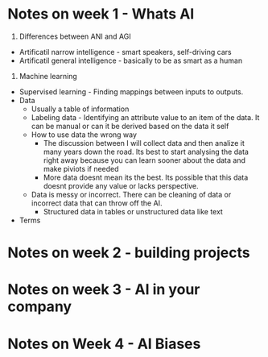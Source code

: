 # Notes on week 1 - Whats AI
1. Differences between ANI and AGI
  - Artificatil narrow intelligence - smart speakers, self-driving cars
  - Artificatil general intelligence - basically to be as smart as a human
1. Machine learning
  - Supervised learning - Finding mappings between inputs to outputs. 
  - Data 
    - Usually a table of information
    - Labeling data - Identifying an attribute value to an item of the data. It can be manual or can it be derived based on the data it self
    - How to use data the wrong way 
      - The discussion between I will collect data and then analize it many years down the road. 
    Its best to start analysing the data right away because you can learn sooner about the data and make piviots if needed
      - More data doesnt mean its the best. Its possible that this data doesnt provide any value or lacks perspective.
    - Data is messy or incorrect. There can be cleaning of data or incorrect data that can throw off the AI.
      - Structured data in tables or unstructured data like text 
  - Terms
  
    
# Notes on week 2 - building projects
# Notes on week 3 - AI in your company
# Notes on Week 4 - AI Biases 
